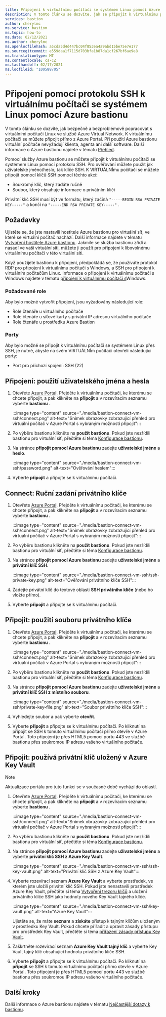 ```yaml
---
title: Připojení k virtuálnímu počítači se systémem Linux pomocí Azure bastionu
description: V tomto článku se dozvíte, jak se připojit k virtuálnímu počítači se systémem Linux pomocí Azure bastionu.
services: bastion
author: cherylmc
ms.service: bastion
ms.topic: how-to
ms.date: 02/12/2021
ms.author: cherylmc
ms.openlocfilehash: a5cda5d4d447bc04f853ea4a9abd15be75e7e177
ms.sourcegitcommit: e559daa1f7115d703bfa1b87da1cf267bf6ae9e8
ms.translationtype: MT
ms.contentlocale: cs-CZ
ms.lasthandoff: 02/17/2021
ms.locfileid: "100588705"
---
```

# <a name="connect-using-ssh-to-a-linux-virtual-machine-using-azure-bastion"></a>Připojení pomocí protokolu SSH k virtuálnímu počítači se systémem Linux pomocí Azure bastionu

V tomto článku se dozvíte, jak bezpečně a bezproblémově popracovat s virtuálními počítači Linux ve službě Azure Virtual Network. K virtuálnímu počítači se můžete připojit přímo z Azure Portal. Při použití Azure bastionu virtuální počítače nevyžadují klienta, agenta ani další software. Další informace o Azure bastionu najdete v tématu [Přehled](bastion-overview.md).

Pomocí služby Azure bastionu se můžete připojit k virtuálnímu počítači se systémem Linux pomocí protokolu SSH. Pro ověřování můžete použít jak uživatelské jméno/heslo, tak klíče SSH. K VIRTUÁLNÍmu počítači se můžete připojit pomocí klíčů SSH pomocí těchto akcí:

* Soukromý klíč, který zadáte ručně
* Soubor, který obsahuje informace o privátním klíči

Privátní klíč SSH musí být ve formátu, který začíná  `"-----BEGIN RSA PRIVATE KEY-----"` a končí na `"-----END RSA PRIVATE KEY-----"` .

## <a name="prerequisites"></a>Požadavky

Ujistěte se, že jste nastavili hostitele Azure bastionu pro virtuální síť, ve které se virtuální počítač nachází. Další informace najdete v tématu [Vytvoření hostitele Azure bastionu](./tutorial-create-host-portal.md). Jakmile se služba bastionu zřídí a nasadí ve vaší virtuální síti, můžete ji použít pro připojení k libovolnému virtuálnímu počítači v této virtuální síti. 

Když použijete bastionu k připojení, předpokládá se, že používáte protokol RDP pro připojení k virtuálnímu počítači s Windows, a SSH pro připojení k virtuálním počítačům Linux. Informace o připojení k virtuálnímu počítači s Windows najdete v tématu [připojení k virtuálnímu počítači s](bastion-connect-vm-rdp.md)Windows.

### <a name="required-roles"></a>Požadované role

Aby bylo možné vytvořit připojení, jsou vyžadovány následující role:

* Role čtenáře u virtuálního počítače
* Role čtenáře u síťové karty s privátní IP adresou virtuálního počítače
* Role čtenáře u prostředku Azure Bastion

### <a name="ports"></a>Porty

Aby bylo možné se připojit k virtuálnímu počítači se systémem Linux přes SSH, je nutné, abyste na svém VIRTUÁLNÍm počítači otevřeli následující porty:

* Port pro příchozí spojení: SSH (22)

## <a name="connect-using-username-and-password"></a><a name="username"></a>Připojení: použití uživatelského jména a hesla

1. Otevřete [Azure Portal](https://portal.azure.com). Přejděte k virtuálnímu počítači, ke kterému se chcete připojit, a pak klikněte na **připojit** a v rozevíracím seznamu vyberte **bastionu** .

   :::image type="content" source="./media/bastion-connect-vm-ssh/connect.png" alt-text="Snímek obrazovky zobrazující přehled pro virtuální počítač v Azure Portal s vybraným možností připojit":::
1. Po výběru bastionu klikněte na **použít bastionu**. Pokud jste nezřídili bastionu pro virtuální síť, přečtěte si téma [Konfigurace bastionu](./quickstart-host-portal.md).
1. Na stránce **připojit pomocí Azure bastionu** zadejte **uživatelské jméno** a **heslo**.

   :::image type="content" source="./media/bastion-connect-vm-ssh/password.png" alt-text="Ověřování heslem":::
1. Vyberte **připojit** a připojte se k virtuálnímu počítači.

## <a name="connect-manually-enter-a-private-key"></a><a name="privatekey"></a>Connect: Ruční zadání privátního klíče

1. Otevřete [Azure Portal](https://portal.azure.com). Přejděte k virtuálnímu počítači, ke kterému se chcete připojit, a pak klikněte na **připojit** a v rozevíracím seznamu vyberte **bastionu** .

   :::image type="content" source="./media/bastion-connect-vm-ssh/connect.png" alt-text="Snímek obrazovky zobrazující přehled pro virtuální počítač v Azure Portal s vybraným možností připojit":::
1. Po výběru bastionu klikněte na **použít bastionu**. Pokud jste nezřídili bastionu pro virtuální síť, přečtěte si téma [Konfigurace bastionu](./quickstart-host-portal.md).
1. Na stránce **připojit pomocí Azure bastionu** zadejte **uživatelské jméno** a **privátní klíč SSH**.

   :::image type="content" source="./media/bastion-connect-vm-ssh/ssh-private-key.png" alt-text="Ověřování privátního klíče SSH":::
1. Zadejte privátní klíč do textové oblasti **SSH privátního klíče** (nebo ho vložte přímo).
1. Vyberte **připojit** a připojte se k virtuálnímu počítači.

## <a name="connect-using-a-private-key-file"></a><a name="ssh"></a>Připojit: použití souboru privátního klíče

1. Otevřete [Azure Portal](https://portal.azure.com). Přejděte k virtuálnímu počítači, ke kterému se chcete připojit, a pak klikněte na **připojit** a v rozevíracím seznamu vyberte **bastionu** .

   :::image type="content" source="./media/bastion-connect-vm-ssh/connect.png" alt-text="Snímek obrazovky zobrazující přehled pro virtuální počítač v Azure Portal s vybraným možností připojit":::
1. Po výběru bastionu klikněte na **použít bastionu**. Pokud jste nezřídili bastionu pro virtuální síť, přečtěte si téma [Konfigurace bastionu](./quickstart-host-portal.md).
1. Na stránce **připojit pomocí Azure bastionu** zadejte **uživatelské jméno** a **privátní klíč SSH z místního souboru**.

   :::image type="content" source="./media/bastion-connect-vm-ssh/private-key-file.png" alt-text="Soubor privátního klíče SSH":::

1. Vyhledejte soubor a pak vyberte **otevřít**.
1. Vyberte **připojit** a připojte se k virtuálnímu počítači. Po kliknutí na připojit se SSH k tomuto virtuálnímu počítači přímo otevře v Azure Portal. Toto připojení je přes HTML5 pomocí portu 443 ve službě bastionu přes soukromou IP adresu vašeho virtuálního počítače.

## <a name="connect-using-a-private-key-stored-in-azure-key-vault"></a><a name="akv"></a>Připojit: používá privátní klíč uložený v Azure Key Vault

>[!NOTE]
>Aktualizace portálu pro tuto funkci se v současné době vychází do oblastí.
>

1. Otevřete [Azure Portal](https://portal.azure.com). Přejděte k virtuálnímu počítači, ke kterému se chcete připojit, a pak klikněte na **připojit** a v rozevíracím seznamu vyberte **bastionu** .

   :::image type="content" source="./media/bastion-connect-vm-ssh/connect.png" alt-text="Snímek obrazovky zobrazující přehled pro virtuální počítač v Azure Portal s vybraným možností připojit":::
1. Po výběru bastionu klikněte na **použít bastionu**. Pokud jste nezřídili bastionu pro virtuální síť, přečtěte si téma [Konfigurace bastionu](./quickstart-host-portal.md).
1. Na stránce **připojit pomocí Azure bastionu** zadejte **uživatelské jméno** a vyberte **privátní klíč SSH z Azure Key Vault**.

   :::image type="content" source="./media/bastion-connect-vm-ssh/ssh-key-vault.png" alt-text="Privátní klíč SSH z Azure Key Vault":::
1. Vyberte rozevírací seznam **Azure Key Vault** a vyberte prostředek, ve kterém jste uložili privátní klíč SSH. Pokud jste nenastavili prostředek Azure Key Vault, přečtěte si téma [Vytvoření trezoru klíčů](../key-vault/general/quick-create-portal.md) a uložení privátního klíče SSH jako hodnoty nového Key Vault tajného klíče.

   :::image type="content" source="./media/bastion-connect-vm-ssh/key-vault.png" alt-text="Azure Key Vault":::

   Ujistěte se, že máte **seznam** a **získáte** přístup k tajným klíčům uloženým v prostředku Key Vault. Pokud chcete přiřadit a upravit zásady přístupu pro prostředek Key Vault, přečtěte si téma [přiřazení zásady přístupu Key Vault](../key-vault/general/assign-access-policy-portal.md).
1. Zaškrtněte rozevírací seznam **Azure Key Vault tajný klíč** a vyberte Key Vault tajný klíč obsahující hodnotu privátního klíče SSH.
1. Vyberte **připojit** a připojte se k virtuálnímu počítači. Po kliknutí na **připojit** se SSH k tomuto virtuálnímu počítači přímo otevře v Azure Portal. Toto připojení je přes HTML5 pomocí portu 443 ve službě bastionu přes soukromou IP adresu vašeho virtuálního počítače.

## <a name="next-steps"></a>Další kroky

Další informace o Azure bastionu najdete v tématu [Nejčastější dotazy k bastionu](bastion-faq.md). 

